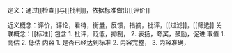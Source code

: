 定义：通过[[检查]]与[[批判]]，依据标准做出[[评价]]

近义概念：评价，评论，看待，衡量，反馈，指摘，批评，[[过滤]]，[[筛选]]
关联概念：[[标准]]
包含
	1. 批评，贬低，抑制，
	2. 表扬，夸奖，鼓励，促进
取值
	1. 高估
	2. 低估
内容
	1. 是否已经达到标准
	2. 内容完整，
	3. 内容准确，